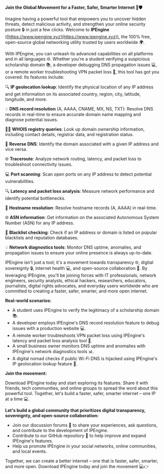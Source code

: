 **Join the Global Movement for a Faster, Safer, Smarter Internet 🚀🛡️**

Imagine having a powerful tool that empowers you to uncover hidden threats, detect malicious activity, and strengthen your online security posture 🔒 in just a few clicks. Welcome to **IPEngine** ([https://www.ipengine.xyz](https://www.ipengine.xyz)), the 100% free, open-source global networking utility trusted by users worldwide 🌍.

With IPEngine, you can unleash its advanced capabilities on all platforms and in all languages 🌐. Whether you're a student verifying a suspicious scholarship domain 📚, a developer debugging DNS propagation issues 💻, or a remote worker troubleshooting VPN packet loss 📍, this tool has got you covered. Its features include:

🔍 **IP geolocation lookup**: Identify the physical location of any IP address and get information on its associated country, region, city, latitude, longitude, and more.

💡 **DNS record resolution** (A, AAAA, CNAME, MX, NS, TXT): Resolve DNS records in real-time to ensure accurate domain name mapping and diagnose potential issues.

🕵️‍♂️ **WHOIS registry queries**: Look up domain ownership information, including contact details, registrar data, and registration status.

🔄 **Reverse DNS**: Identify the domain associated with a given IP address and vice versa.

🌐 **Traceroute**: Analyze network routing, latency, and packet loss to troubleshoot connectivity issues.

💻 **Port scanning**: Scan open ports on any IP address to detect potential vulnerabilities.

🔍 **Latency and packet loss analysis**: Measure network performance and identify potential bottlenecks.

📡 **Hostname resolution**: Resolve hostname records (A, AAAA) in real-time.

🌐 **ASN information**: Get information on the associated Autonomous System Number (ASN) for any IP address.

🚫 **Blacklist checking**: Check if an IP address or domain is listed on popular blacklists and reputation databases.

💡 **Network diagnostics tools**: Monitor DNS uptime, anomalies, and propagation issues to ensure your online presence is always up-to-date.

IPEngine isn't just a tool; it's a movement towards transparency 🌐, digital sovereignty 🔒, internet health 💻, and open-source collaboration 🤝. By leveraging IPEngine, you'll be joining forces with IT professionals, network engineers, security analysts, ethical hackers, researchers, educators, journalists, digital rights advocates, and everyday users worldwide who are committed to creating a faster, safer, smarter, and more open internet.

**Real-world scenarios:**

* A student uses IPEngine to verify the legitimacy of a scholarship domain 📚.
* A developer employs IPEngine's DNS record resolution feature to debug issues with a production website 💻.
* A remote worker troubleshoots VPN packet loss using IPEngine's latency and packet loss analysis tool 📍.
* A small business owner monitors DNS uptime and anomalies with IPEngine's network diagnostics tools 📊.
* A digital nomad checks if public Wi-Fi DNS is hijacked using IPEngine's IP geolocation lookup feature 📡.

**Join the movement:**

Download IPEngine today and start exploring its features. Share it with friends, tech communities, and online groups to spread the word about this powerful tool. Together, let's build a faster, safer, smarter internet – one IP at a time 💻.

**Let's build a global community that prioritizes digital transparency, sovereignty, and open-source collaboration:**

* Join our discussion forums 🤝 to share your experiences, ask questions, and contribute to the development of IPEngine.
* Contribute to our GitHub repository 🚀 to help improve and expand IPEngine's features.
* Help us promote IPEngine in your social networks, online communities, and local events.

Together, we can create a better internet – one that is faster, safer, smarter, and more open. Download IPEngine today and join the movement 💻👉